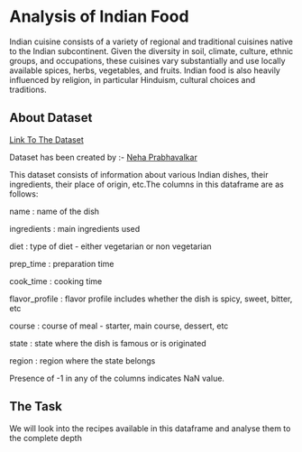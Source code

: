 <h1>Analysis of Indian Food</h1>

Indian cuisine consists of a variety of regional and traditional cuisines native to the Indian subcontinent. Given the diversity in soil, climate, culture, ethnic groups, and occupations, these cuisines vary substantially and use locally available spices, herbs, vegetables, and fruits. Indian food is also heavily influenced by religion, in particular Hinduism, cultural choices and traditions.

<h2>About Dataset</h2>
<a href="https://www.kaggle.com/datasets/nehaprabhavalkar/indian-food-101">Link To The Dataset</a> 

Dataset has been created by :- <a href="https://www.kaggle.com/nehaprabhavalkar ">Neha Prabhavalkar</a>


This dataset consists of information about various Indian dishes, their ingredients, their place of origin, etc.The columns in this dataframe are as follows:

name : name of the dish

ingredients : main ingredients used

diet : type of diet - either vegetarian or non vegetarian

prep_time : preparation time

cook_time : cooking time

flavor_profile : flavor profile includes whether the dish is spicy, sweet, bitter, etc

course : course of meal - starter, main course, dessert, etc

state : state where the dish is famous or is originated

region : region where the state belongs

Presence of -1 in any of the columns indicates NaN value.


<h2>The Task</h2>

We will look into the recipes available in this dataframe and analyse them to the complete depth
<br>
